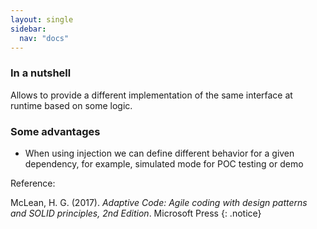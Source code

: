 ```yaml
---
layout: single
sidebar:
  nav: "docs"
---
```


### In a nutshell

Allows to provide a different implementation of the same interface at runtime based on some logic.

### Some advantages

* When using injection we can define different behavior for a given dependency, for example, simulated mode for POC testing or demo

[](https://refactoring.guru/design-patterns/strategy/csharp/example)

Reference:

 McLean, H. G. (2017). *Adaptive Code: Agile coding with design patterns and SOLID principles, 2nd Edition*. Microsoft Press
 {: .notice}